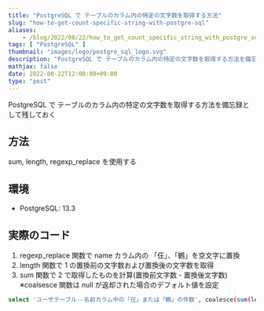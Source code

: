 ```yaml
---
title: "PostgreSQL で テーブルのカラム内の特定の文字数を取得する方法"
slug: "how-to-get-count-specific-string-with-postgre-sql"
aliases:
    - /blog/2022/08/22/how_to_get_count_specific_string_with_postgre_sql/index.html
tags: [ "PostgreSQL" ]
thumbnail: "images/logo/postgre_sql_logo.svg"
description: "PostgreSQL で テーブルのカラム内の特定の文字数を取得する方法を備忘録として残しておく"
mathjax: false
date: 2022-08-22T12:00:00+09:00
type: "post"
---
```


PostgreSQL で テーブルのカラム内の特定の文字数を取得する方法を備忘録として残しておく

## 方法

sum, length, regexp_replace を使用する

## 環境

* PostgreSQL: 13.3

## 実際のコード

1. regexp_replace 関数で name カラム内の 「仼」、「鶴」を空文字に置換
2. length 関数で 1 の置換前の文字数および置換後の文字数を取得
3. sum 関数で 2 で取得したものを計算(置換前文字数 - 置換後文字数) ※coalsesce 関数は null が返却された場合のデフォルト値を設定

```sh
select 'ユーザテーブル--名前カラム中の「仼」または「鶴」の件数', coalesce(sum(length(name)-length(regexp_replace(name, '[仼鶴]','','g'))), 0) from users;
```
